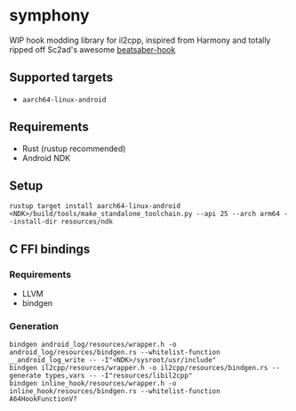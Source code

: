 # symphony

WIP hook modding library for il2cpp, inspired from Harmony and totally ripped off Sc2ad's awesome [beatsaber-hook](https://github.com/sc2ad/beatsaber-hook/tree/modSettings)

## Supported targets

* `aarch64-linux-android`

## Requirements

* Rust (rustup recommended)
* Android NDK

## Setup

```
rustup target install aarch64-linux-android
<NDK>/build/tools/make_standalone_toolchain.py --api 25 --arch arm64 --install-dir resources/ndk
```

## C FFI bindings

### Requirements

* LLVM
* bindgen

### Generation

```
bindgen android_log/resources/wrapper.h -o android_log/resources/bindgen.rs --whitelist-function __android_log_write -- -I"<NDK>/sysroot/usr/include"
bindgen il2cpp/resources/wrapper.h -o il2cpp/resources/bindgen.rs --generate types,vars -- -I"resources/libil2cpp"
bindgen inline_hook/resources/wrapper.h -o inline_hook/resources/bindgen.rs --whitelist-function A64HookFunctionV?
```
